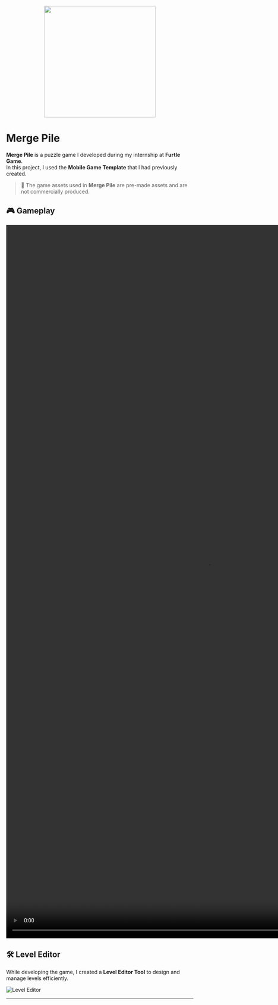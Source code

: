 <p align="center">
  <img src="https://github.com/user-attachments/assets/16f8c79f-2677-478f-adcc-7a2a62d7f3ef" width="300" height="300" />
</p>

# Merge Pile  

**Merge Pile** is a puzzle game I developed during my internship at **Furtle Game**.  
In this project, I used the **Mobile Game Template** that I had previously created.  

> 📌 The game assets used in **Merge Pile** are pre-made assets and are not commercially produced.

## 🎮 Gameplay  

<video src="https://github.com/user-attachments/assets/568e6e97-d385-430b-8e0f-5d1743782110" type="video/mp4" width="1080" height="1920" controls></video>  

## 🛠️ Level Editor  

While developing the game, I created a **Level Editor Tool** to design and manage levels efficiently.  

![Level Editor](https://github.com/user-attachments/assets/2eaf8b53-352a-40dd-83f4-c78b8bc986f9)  

---

